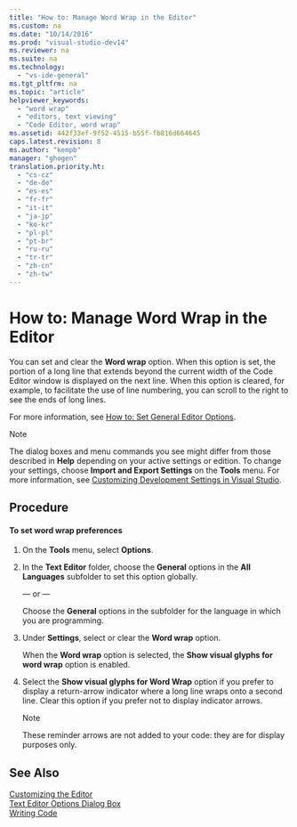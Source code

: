 ```yaml
---
title: "How to: Manage Word Wrap in the Editor"
ms.custom: na
ms.date: "10/14/2016"
ms.prod: "visual-studio-dev14"
ms.reviewer: na
ms.suite: na
ms.technology: 
  - "vs-ide-general"
ms.tgt_pltfrm: na
ms.topic: "article"
helpviewer_keywords: 
  - "word wrap"
  - "editors, text viewing"
  - "Code Editor, word wrap"
ms.assetid: 442f33ef-9f52-4515-b55f-fb816d664645
caps.latest.revision: 8
ms.author: "kempb"
manager: "ghogen"
translation.priority.ht: 
  - "cs-cz"
  - "de-de"
  - "es-es"
  - "fr-fr"
  - "it-it"
  - "ja-jp"
  - "ko-kr"
  - "pl-pl"
  - "pt-br"
  - "ru-ru"
  - "tr-tr"
  - "zh-cn"
  - "zh-tw"
---
```

# How to: Manage Word Wrap in the Editor
You can set and clear the **Word wrap** option. When this option is set, the portion of a long line that extends beyond the current width of the Code Editor window is displayed on the next line. When this option is cleared, for example, to facilitate the use of line numbering, you can scroll to the right to see the ends of long lines.  
  
 For more information, see [How to: Set General Editor Options](assetId:///704e4a7b-2162-4bed-8a47-f4f6ffec98c2).  
  
> [!NOTE]
>  The dialog boxes and menu commands you see might differ from those described in **Help** depending on your active settings or edition. To change your settings, choose **Import and Export Settings** on the **Tools** menu. For more information, see [Customizing Development Settings in Visual Studio](assetId:///22c4debb-4e31-47a8-8f19-16f328d7dcd3).  
  
## Procedure  
  
#### To set word wrap preferences  
  
1.  On the **Tools** menu, select **Options**.  
  
2.  In the **Text Editor** folder, choose the **General** options in the **All Languages** subfolder to set this option globally.  
  
     — or —  
  
     Choose the **General** options in the subfolder for the language in which you are programming.  
  
3.  Under **Settings**, select or clear the **Word wrap** option.  
  
     When the **Word wrap** option is selected, the **Show visual glyphs for word wrap** option is enabled.  
  
4.  Select the **Show visual glyphs for Word Wrap** option if you prefer to display a return-arrow indicator where a long line wraps onto a second line. Clear this option if you prefer not to display indicator arrows.  
  
    > [!NOTE]
    >  These reminder arrows are not added to your code: they are for display purposes only.  
  
## See Also  
 [Customizing the Editor](../ide/customizing-the-editor.md)   
 [Text Editor Options Dialog Box](../reference/text-editor-options-dialog-box.md)   
 [Writing Code](../ide/writing-code-in-the-code-and-text-editor.md)